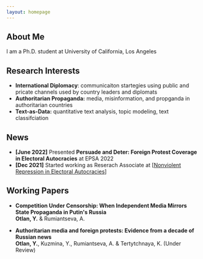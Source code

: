 ```yaml
---
layout: homepage
---
```


## About Me

I am a Ph.D. student at University of California, Los Angeles

## Research Interests

- **International Diplomacy**: communicaiton startegies using public and pricate channels used by country leaders and diplomats
- **Authoritarian Propaganda:** media, misinformation, and propganda in authoritarian countries  
- **Text-as-Data:** quantitative text analysis, topic modeling, text classifciation

## News

- **[June 2022]** Presented **Persuade and Deter: Foreign Protest Coverage in Electoral
Autocracies** at EPSA 2022
- **[Dec 2021]** Started working as Reserach Associate at [[Nonviolent Repression in Electoral Autocracies](https://www.nonviolent-repression.co.uk/)]


## Working Papers

- **Competition Under Censorship: When Independent Media Mirrors State Propaganda in Putin's Russia** 
  <br>
  **Otlan, Y.** & Rumiantseva, A.
  <br>
  
- **Authoritarian media and foreign protests: Evidence from a decade of Russian news** 
  <br>
  **Otlan, Y.**, Kuzmina, Y., Rumiantseva, A. & Tertytchnaya, K. (Under Review)
  <br>


<!---{% include_relative _includes/publications.md %}--->

<!---{% include_relative _includes/services.md %}--->
